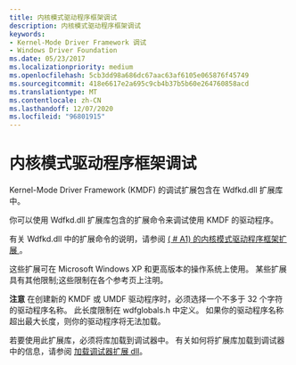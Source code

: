 ```yaml
---
title: 内核模式驱动程序框架调试
description: 内核模式驱动程序框架调试
keywords:
- Kernel-Mode Driver Framework 调试
- Windows Driver Foundation
ms.date: 05/23/2017
ms.localizationpriority: medium
ms.openlocfilehash: 5cb3dd98a686dc67aac63af6105e065876f45749
ms.sourcegitcommit: 418e6617e2a695c9cb4b37b5b60e264760858acd
ms.translationtype: MT
ms.contentlocale: zh-CN
ms.lasthandoff: 12/07/2020
ms.locfileid: "96801915"
---
```

# <a name="kernel-mode-driver-framework-debugging"></a>内核模式驱动程序框架调试


Kernel-Mode Driver Framework (KMDF) 的调试扩展包含在 Wdfkd.dll 扩展库中。

你可以使用 Wdfkd.dll 扩展库包含的扩展命令来调试使用 KMDF 的驱动程序。

有关 Wdfkd.dll 中的扩展命令的说明，请参阅 [ ( # A1) 的内核模式驱动程序框架扩展 ](kernel-mode-driver-framework-extensions--wdfkd-dll-.md)。

这些扩展可在 Microsoft Windows XP 和更高版本的操作系统上使用。 某些扩展具有其他限制;这些限制在各个参考页上注明。

**注意**  在创建新的 KMDF 或 UMDF 驱动程序时，必须选择一个不多于 32 个字符的驱动程序名称。 此长度限制在 wdfglobals.h 中定义。 如果你的驱动程序名称超出最大长度，则你的驱动程序将无法加载。

 

若要使用此扩展库，必须将库加载到调试器中。 有关如何将扩展库加载到调试器中的信息，请参阅 [加载调试器扩展 dll](loading-debugger-extension-dlls.md)。

 

 





